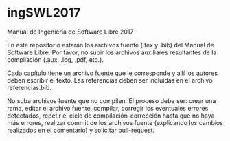 # ingSWL2017
Manual de Ingeniería de Software Libre 2017

En este repositorio estarán los archivos fuente (.tex y .bib) del Manual de Software Libre. Por favor, no subir los archivos auxiliares resultantes de la compilación (.aux, .log, .pdf, etc.). 

Cada capítulo tiene un archivo fuente que le corresponde y allí los autores deben escribir el texto. Las referencias deben ser incluidas en el archivo referencias.bib.

No suba archivos fuente que no compilen. El proceso debe ser: crear una rama, editar el archivo fuente, compilar, corregir los eventuales errores detectados, repetir el ciclo de compilación-corrección hasta que no haya más errores, realizar commit de los archivos fuente (explicando los cambios realizados en el comentario) y solicitar pull-request.

